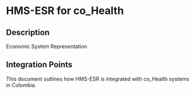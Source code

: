 # HMS-ESR for co_Health

## Description

Economic System Representation

## Integration Points

This document outlines how HMS-ESR is integrated with co_Health systems in Colombia.
